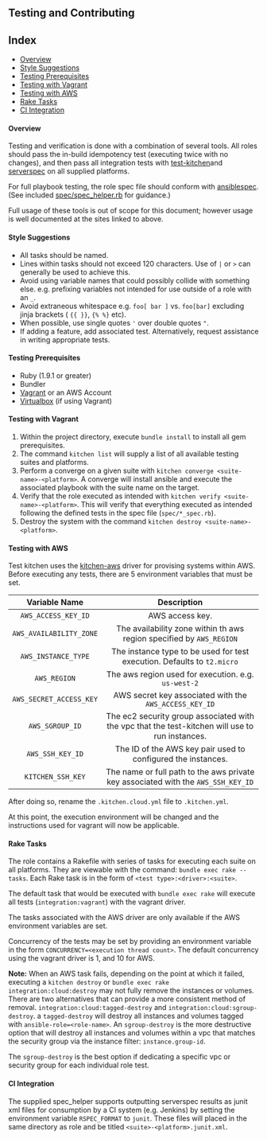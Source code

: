 Testing and Contributing
------------------------
## Index
* [Overview](#overview)
* [Style Suggestions](#style-suggestions)
* [Testing Prerequisites](#testing-prerequisites)
* [Testing with Vagrant](#testing-with-vagrant)
* [Testing with AWS](#testing-with-aws)
* [Rake Tasks](#rake-tasks)
* [CI Integration](#ci-integration)



#### Overview

Testing and verification is done with a combination of several tools. All roles should pass the in-build idempotency test (executing twice with no changes), and then pass all integration tests with [test-kitchen](http://kitchen.ci/)and [serverspec](http://serverspec.org/) on all supplied platforms.

For full playbook testing, the role spec file should conform with [ansiblespec](https://github.com/volanja/ansible_spec). (See included  [spec/spec_helper.rb](spec/_spec_helper.rb) for guidance.)

Full usage of these tools is out of scope for this document; however usage is well documented at the sites linked to above.

#### Style Suggestions
* All tasks should be named.
* Lines within tasks should not exceed 120 characters. Use of `|` or `>` can generally be used to achieve this.
* Avoid using variable names that could possibly collide with something else. e.g. prefixing variables not intended for use outside of a role with an `_`.
* Avoid extraneous whitespace e.g. `foo[ bar ]` vs. `foo[bar]` excluding jinja brackets ( `{{ }}`, `{% %}` etc).
* When possible, use single quotes `'` over double quotes `"`.
* If adding a feature, add associated test. Alternatively, request assistance in writing appropriate tests.


#### Testing Prerequisites
* Ruby (1.9.1 or greater)
* Bundler
* [Vagrant](https://www.vagrantup.com/downloads.html) or an AWS Account
* [Virtualbox](https://www.virtualbox.org/wiki/Downloads) (if using Vagrant)


#### Testing with Vagrant
1. Within the project directory, execute `bundle install` to install all gem prerequisites.
2. The command `kitchen list` will supply a list of all available testing suites and platforms.
3. Perform a converge on a given suite with `kitchen converge <suite-name>-<platform>`. A converge will install ansible and execute the associated playbook with the suite name on the target.
4. Verify that the role executed as intended with `kitchen verify <suite-name>-<platform>`. This will verify that everything executed as intended following the defined tests in the spec file (`spec/*_spec.rb`).
5. Destroy the system with the command `kitchen destroy <suite-name>-<platform>`.


#### Testing with AWS
Test kitchen uses the [kitchen-aws](https://github.com/test-kitchen/kitchen-ec2) driver for provising systems within AWS. Before executing any tests, there are 5 environment variables that must be set.

|      Variable Name      |                                           Description                                           |
|:-----------------------:|:-----------------------------------------------------------------------------------------------:|
|   `AWS_ACCESS_KEY_ID`   |                                         AWS access key.                                         |
| `AWS_AVAILABILITY_ZONE` |               The availability zone within th aws region specified by `AWS_REGION`              |
|   `AWS_INSTANCE_TYPE`   |             The instance type to be used for test execution. Defaults to `t2.micro`             |
|       `AWS_REGION`      |                       The aws region used for execution. e.g. `us-west-2`                       |
| `AWS_SECRET_ACCESS_KEY` |                      AWS secret key associated with the `AWS_ACCESS_KEY_ID`                     |
|     `AWS_SGROUP_ID`     | The ec2 security group associated with the vpc that the test-kitchen will use to run instances. |
|     `AWS_SSH_KEY_ID`    |                   The ID of the AWS key pair used to configured the instances.                  |
|    `KITCHEN_SSH_KEY`    |        The name or full path to the aws private key associated with the `AWS_SSH_KEY_ID`        |

After doing so, rename the `.kitchen.cloud.yml` file to `.kitchen.yml`.

At this point, the execution environment will be changed and the instructions used for vagrant will now be applicable.

#### Rake Tasks

The role contains a Rakefile with series of tasks for executing each suite on all platforms. They are viewable with the command:
`bundle exec rake --tasks`. Each Rake task is in the form of `<test type>:<driver>:<suite>`.

The default task that would be executed with `bundle exec rake` will execute all tests (`integration:vagrant`) with the vagrant driver.

The tasks associated with the AWS driver are only available if the AWS environment variables are set.

Concurrency of the tests may be set by providing an environment variable in the form `CONCURRENCY=<execution thread count>`. The default concurrency using the vagrant driver is 1, and 10 for AWS.

**Note:** When an AWS task fails, depending on the point at which it failed, executing a `kitchen destroy` or `bundle exec rake integration:cloud:destroy` may not fully remove the instances or volumes. There are two alternatives that can provide a more consistent method of removal. `integration:cloud:tagged-destroy` and `integration:cloud:sgroup-destroy`. a `tagged-destroy` will destroy all instances and volumes tagged with `ansible-role=<role-name>`. An `sgroup-destroy` is the more destructive option that will destroy all instances and volumes within a vpc that matches the security group via the instance filter: `instance.group-id`.

The `sgroup-destroy` is the best option if dedicating a specific vpc or security group for each individual role test.


#### CI Integration
The supplied spec_helper supports outputting serverspec results as junit xml files for consumption by a CI system (e.g. Jenkins) by setting the environment variable `RSPEC_FORMAT` to `junit`. These files will placed in the same directory as role and be titled `<suite>-<platform>.junit.xml`.


